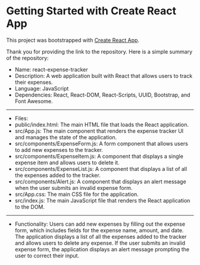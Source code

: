 # Getting Started with Create React App

This project was bootstrapped with [Create React App](https://github.com/facebook/create-react-app).

Thank you for providing the link to the repository. Here is a simple summary of the repository:

- Name: react-expense-tracker
- Description: A web application built with React that allows users to track their expenses.
- Language: JavaScript
- Dependencies: React, React-DOM, React-Scripts, UUID, Bootstrap, and Font Awesome.

---

- Files:
- public/index.html: The main HTML file that loads the React application.
- src/App.js: The main component that renders the expense tracker UI and manages the state of the application.
- src/components/ExpenseForm.js: A form component that allows users to add new expenses to the tracker.
- src/components/ExpenseItem.js: A component that displays a single expense item and allows users to delete it.
- src/components/ExpenseList.js: A component that displays a list of all the expenses added to the tracker.
- src/components/Alert.js: A component that displays an alert message when the user submits an invalid expense form.
- src/App.css: The main CSS file for the application.
- src/index.js: The main JavaScript file that renders the React application to the DOM.

---

- Functionality: Users can add new expenses by filling out the expense form, which includes fields for the expense name, amount, and date. The application displays a list of all the expenses added to the tracker and allows users to delete any expense. If the user submits an invalid expense form, the application displays an alert message prompting the user to correct their input.
